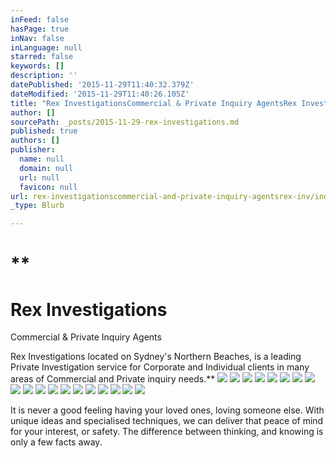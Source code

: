 ```yaml
---
inFeed: false
hasPage: true
inNav: false
inLanguage: null
starred: false
keywords: []
description: ''
datePublished: '2015-11-29T11:40:32.379Z'
dateModified: '2015-11-29T11:40:26.105Z'
title: "Rex InvestigationsCommercial & Private Inquiry AgentsRex Investigations located on Sydney's Northern Beaches, is a leading Private Investigation service for Corporate and Individual clients in many areas of Commercial and Private inquiry needs."
author: []
sourcePath: _posts/2015-11-29-rex-investigations.md
published: true
authors: []
publisher:
  name: null
  domain: null
  url: null
  favicon: null
url: rex-investigationscommercial-and-private-inquiry-agentsrex-inv/index.html
_type: Blurb

---
```

# **

# **Rex Investigations**

Commercial & Private Inquiry Agents

Rex Investigations located on Sydney's Northern Beaches, is a leading Private Investigation service for Corporate and Individual clients in many areas of Commercial and Private inquiry needs.**
![](https://the-grid-user-content.s3-us-west-2.amazonaws.com/20ebda40-2cc7-49cb-9008-25865fbcf172.jpg)
![](https://imgflo.herokuapp.com/graph/vahj1ThiexotieMo/9951e12f750a49efc0a8caae80bee757/passthrough.jpg?input=https%3A%2F%2Fthe-grid-user-content.s3-us-west-2.amazonaws.com%2F20ebda40-2cc7-49cb-9008-25865fbcf172.jpg&width=750&height=500)
![](https://the-grid-user-content.s3-us-west-2.amazonaws.com/de4d6919-a474-4b38-8d73-bceffd3601e2.jpg)
![](https://imgflo.herokuapp.com/graph/vahj1ThiexotieMo/25d897ae29b880fb68561afa4586b57f/passthrough.jpg?input=https%3A%2F%2Fthe-grid-user-content.s3-us-west-2.amazonaws.com%2Fde4d6919-a474-4b38-8d73-bceffd3601e2.jpg&width=400&height=200)
![](https://the-grid-user-content.s3-us-west-2.amazonaws.com/37c2284b-cee5-4404-8293-77912949eed8.jpg)
![](https://imgflo.herokuapp.com/graph/vahj1ThiexotieMo/5f00227f8c27b40d6fe9e26ecf79809b/passthrough.jpg?input=https%3A%2F%2Fthe-grid-user-content.s3-us-west-2.amazonaws.com%2F37c2284b-cee5-4404-8293-77912949eed8.jpg&width=750&height=563)
![](https://the-grid-user-content.s3-us-west-2.amazonaws.com/ae4e9b17-38d5-4d84-ac27-4a7027bbfdb6.jpg)
![](https://imgflo.herokuapp.com/graph/vahj1ThiexotieMo/c23765687288fc62002202e1fcc7728f/passthrough.jpg?input=https%3A%2F%2Fthe-grid-user-content.s3-us-west-2.amazonaws.com%2Fae4e9b17-38d5-4d84-ac27-4a7027bbfdb6.jpg&width=382&height=244)
![](https://the-grid-user-content.s3-us-west-2.amazonaws.com/80082a5a-c68b-45c3-a846-a1fd3f8714a5.jpg)
![](https://imgflo.herokuapp.com/graph/vahj1ThiexotieMo/c7fcd0ea49bf20a36137e26635164644/passthrough.jpg?input=https%3A%2F%2Fthe-grid-user-content.s3-us-west-2.amazonaws.com%2F80082a5a-c68b-45c3-a846-a1fd3f8714a5.jpg&width=750&height=273)
![](https://the-grid-user-content.s3-us-west-2.amazonaws.com/0935d10d-7f0f-4fd8-9140-5602fd89f457.jpg)
![](https://imgflo.herokuapp.com/graph/vahj1ThiexotieMo/73a5b2c2dbe94b89402e9ba55ec72eab/passthrough.jpg?input=https%3A%2F%2Fthe-grid-user-content.s3-us-west-2.amazonaws.com%2F0935d10d-7f0f-4fd8-9140-5602fd89f457.jpg&width=750&height=199)
![](https://the-grid-user-content.s3-us-west-2.amazonaws.com/d50ead6a-0875-4642-8a58-503ecf55b6b3.jpg)
![](https://imgflo.herokuapp.com/graph/vahj1ThiexotieMo/2d7b0128d8e547608acd3beb5c7d6fb0/passthrough.jpg?input=https%3A%2F%2Fthe-grid-user-content.s3-us-west-2.amazonaws.com%2Fd50ead6a-0875-4642-8a58-503ecf55b6b3.jpg&width=300&height=225)
![](https://the-grid-user-content.s3-us-west-2.amazonaws.com/9fbe40b9-39b2-430e-923e-4f982e65c484.jpg)
![](https://imgflo.herokuapp.com/graph/vahj1ThiexotieMo/c39f2544d484c00a8661c1c684576868/passthrough.jpg?input=https%3A%2F%2Fthe-grid-user-content.s3-us-west-2.amazonaws.com%2F9fbe40b9-39b2-430e-923e-4f982e65c484.jpg&width=424&height=283)
![](https://the-grid-user-content.s3-us-west-2.amazonaws.com/073b3003-d4a7-48f3-87eb-65bd17b55ef6.jpg)
![](https://imgflo.herokuapp.com/graph/vahj1ThiexotieMo/9a34de03c92e0f6d6b9f36007eb2618e/passthrough.jpg?input=https%3A%2F%2Fthe-grid-user-content.s3-us-west-2.amazonaws.com%2F073b3003-d4a7-48f3-87eb-65bd17b55ef6.jpg&width=700&height=400)
![](https://the-grid-user-content.s3-us-west-2.amazonaws.com/5a8066ba-d46a-46ea-9e2d-e47772e4edca.jpg)

It is never a good feeling having your loved ones, loving someone else. With unique ideas and specialised techniques, we can deliver that peace of mind for your interest, or safety. The difference between thinking, and knowing is only a few facts away.